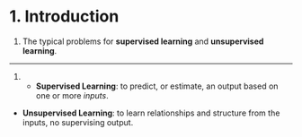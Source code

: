 # 1. Introduction

1. The typical problems for **supervised learning** and **unsupervised learning**.

***

1. - **Supervised Learning**: to predict, or estimate, an output based on one or more *inputs*.
- **Unsupervised Learning**: to learn relationships and structure from the inputs, no supervising output.
